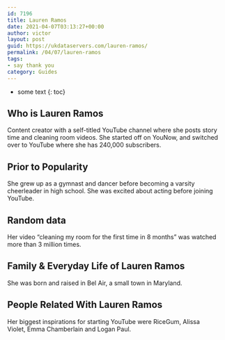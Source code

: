 ```yaml
---
id: 7196
title: Lauren Ramos
date: 2021-04-07T03:13:27+00:00
author: victor
layout: post
guid: https://ukdataservers.com/lauren-ramos/
permalink: /04/07/lauren-ramos
tags:
- say thank you
category: Guides
---
```


* some text
{: toc}


## Who is Lauren Ramos



Content creator with a self-titled YouTube channel where she posts story time and cleaning room videos. She started off on YouNow, and switched over to YouTube where she has 240,000 subscribers. 

                
                
                
## Prior to Popularity



She grew up as a gymnast and dancer before becoming a varsity cheerleader in high school. She was excited about acting before joining YouTube.

                
                
                
## Random data



Her video &#8220;cleaning my room for the first time in 8 months&#8221; was watched more than 3 million times. 

                
                
                
## Family & Everyday Life of Lauren Ramos



She was born and raised in Bel Air, a small town in Maryland.

                
                
                
## People Related With Lauren Ramos



Her biggest inspirations for starting YouTube were RiceGum, Alissa Violet, Emma Chamberlain and Logan Paul.

                
              
            
          
          
          